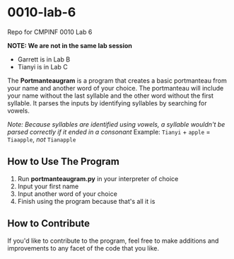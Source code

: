 # 0010-lab-6
Repo for CMPINF 0010 Lab 6

**NOTE: We are not in the same lab session**
- Garrett is in Lab B
- Tianyi is in Lab C

The **Portmanteaugram** is a program that creates a basic portmanteau from your name and another word of your choice. The portmanteau will include your name without the last syllable and the other word without the first syllable. It parses the inputs by identifying syllables by searching for vowels.

*Note: Because syllables are identified using vowels, a syllable wouldn't be parsed correctly if it ended in a consonant*
Example: `Tianyi` + `apple` = `Tiaapple`, *not* `Tianapple`

## How to Use The Program
1. Run **portmanteaugram.py** in your interpreter of choice
2. Input your first name
3. Input another word of your choice
4. Finish using the program because that's all it is

## How to Contribute
If you'd like to contribute to the program, feel free to make additions and improvements to any facet of the code that you like.